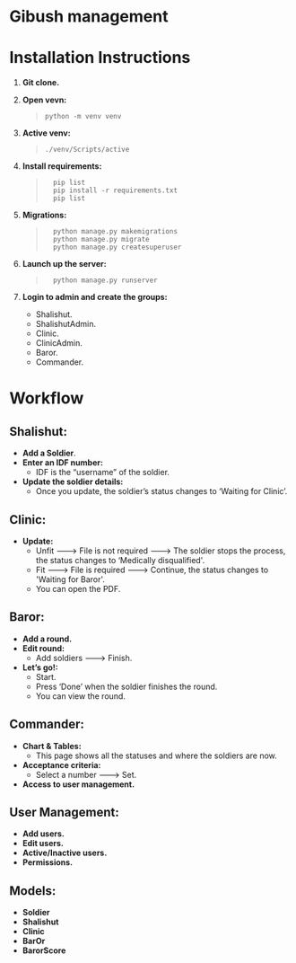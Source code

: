 # Gibush management
# Installation Instructions
1. **Git clone.**
2. **Open vevn:**
	>     python -m venv venv

3. **Active venv:**
    >     ./venv/Scripts/active

4. **Install requirements:**
    >		pip list
    >		pip install -r requirements.txt
    >		pip list
 
5. **Migrations:**
    >		python manage.py makemigrations
    >		python manage.py migrate
    >		python manage.py createsuperuser

6. **Launch up the server:** 
    >		python manage.py runserver
    
7. **Login to admin and create the groups:**
    - Shalishut.
    - ShalishutAdmin.
    - Clinic.
    - ClinicAdmin.
    - Baror.
    - Commander.


# Workflow
## Shalishut:
- **Add a Soldier**.
- **Enter an IDF number:**
  - IDF is the “username” of the soldier.
- **Update the soldier details:**
	- Once you update, the soldier’s status changes to ‘Waiting for Clinic’.

## Clinic:
-	**Update:**
    - Unfit ---> File is not required ---> The soldier stops the process, the status changes to ‘Medically disqualified'.
    - Fit ---> File is required ---> Continue, the status changes to 'Waiting for Baror'.
    - You can open the PDF.

## Baror:
-	**Add a round.**
-	**Edit round:** 
    - Add soldiers ---> Finish.
-	**Let’s go!:**
    - Start.
    - Press ‘Done’ when the soldier finishes the round.
    - You can view the round. 

## Commander:
-	**Chart & Tables:**
    - This page shows all the statuses and where the soldiers are now.
-	**Acceptance criteria:**
    - Select a number ---> Set.
-	**Access to user management.**

## User Management:
- **Add users.**
- **Edit users.**
- **Active/Inactive users.**
- **Permissions.**

## Models:
- **Soldier**
- **Shalishut**
- **Clinic**
- **BarOr**
- **BarorScore**


